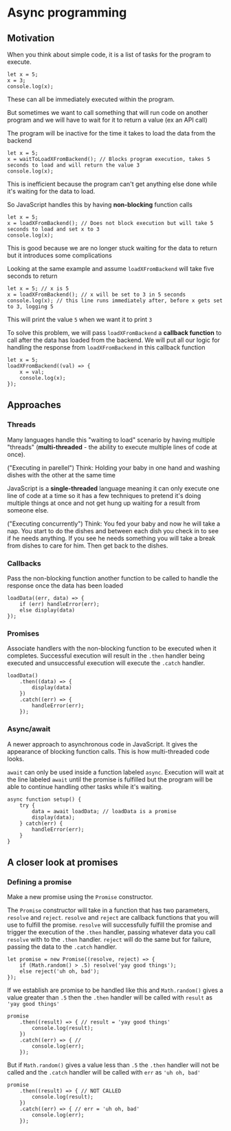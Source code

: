 # Async programming

## Motivation
When you think about simple code, it is a list of tasks for the program to execute.
```
let x = 5;
x = 3;
console.log(x);
```
These can all be immediately executed within the program.

But sometimes we want to call something that will run code on another program and we will have to wait for it to return a value (ex an API call)

The program will be inactive for the time it takes to load the data from the backend
```
let x = 5;
x = waitToLoadXFromBackend(); // Blocks program execution, takes 5 seconds to load and will return the value 3
console.log(x);
```
This is inefficient because the program can't get anything else done while it's waiting for the data to load.

So JavaScript handles this by having **non-blocking** function calls
```
let x = 5;
x = loadXFromBackend(); // Does not block execution but will take 5 seconds to load and set x to 3
console.log(x);
```
This is good because we are no longer stuck waiting for the data to return but it introduces some complications

Looking at the same example and assume `loadXFromBackend` will take five seconds to return
```
let x = 5; // x is 5
x = loadXFromBackend(); // x will be set to 3 in 5 seconds
console.log(x); // this line runs immediately after, before x gets set to 3, logging 5
```
This will print the value `5` when we want it to print `3`

To solve this problem, we will pass `loadXFromBackend` a **callback function** to call after the data has loaded from the backend. We will put all our logic for handling the response from `loadXFromBackend` in this callback function
```
let x = 5;
loadXFromBackend((val) => {
    x = val;
    console.log(x);
});
```


## Approaches

### Threads
Many languages handle this "waiting to load" scenario by having multiple "threads" (**multi-threaded** - the ability to execute multiple lines of code at once).

("Executing in parellel")
Think: Holding your baby in one hand and washing dishes with the other at the same time

JavaScript is a **single-threaded** language meaning it can only execute one line of code at a time so it has a few techniques to pretend it's doing multiple things at once and not get hung up waiting for a result from someone else.

("Executing concurrently") Think: You fed your baby and now he will take a nap. You start to do the dishes and between each dish you check in to see if he needs anything. If you see he needs something you will take a break from dishes to care for him. Then get back to the dishes.

### Callbacks
Pass the non-blocking function another function to be called to handle the response once the data has been loaded
```
loadData((err, data) => {
    if (err) handleError(err);
    else display(data)
});
```

### Promises
Associate handlers with the non-blocking function to be executed when it completes. Successful execution will result in the `.then` handler being executed and unsuccessful execution will execute the `.catch` handler.
```
loadData()
    .then((data) => {
        display(data)
    })
    .catch((err) => {
        handleError(err);
    });
```

### Async/await
A newer approach to asynchronous code in JavaScript. It gives the appearance of blocking function calls. This is how multi-threaded code looks.

`await` can only be used inside a function labeled `async`. Execution will wait at the line labeled `await` until the promise is fulfilled but the program will be able to continue handling other tasks while it's waiting.
```
async function setup() {
    try {
        data = await loadData; // loadData is a promise
        display(data);
    } catch(err) {
        handleError(err);
    }
}
```

## A closer look at promises
### Defining a promise
Make a new promise using the `Promise` constructor.

The `Promise` constructor will take in a function that has two parameters, `resolve` and `reject`. `resolve` and `reject` are callback functions that you will use to fulfill the promise. `resolve` will successfully fulfill the promise and trigger the execution of the `.then` handler, passing whatever data you call `resolve` with to the `.then` handler. `reject` will do the same but for failure, passing the data to the `.catch` handler.
```
let promise = new Promise((resolve, reject) => {
    if (Math.random() > .5) resolve('yay good things');
    else reject('uh oh, bad');
});
```
If we establish are promise to be handled like this and `Math.random()` gives a value greater than `.5` then the `.then` handler will be called with `result` as `'yay good things'`
```
promise
    .then((result) => { // result = 'yay good things'
        console.log(result);
    })
    .catch((err) => { //
        console.log(err);
    });
```
But if `Math.random()` gives a value less than `.5` the `.then` handler will not be called and the `.catch` handler will be called with `err` as `'uh oh, bad'`
```
promise
    .then((result) => { // NOT CALLED
        console.log(result);
    })
    .catch((err) => { // err = 'uh oh, bad'
        console.log(err);
    });
```
